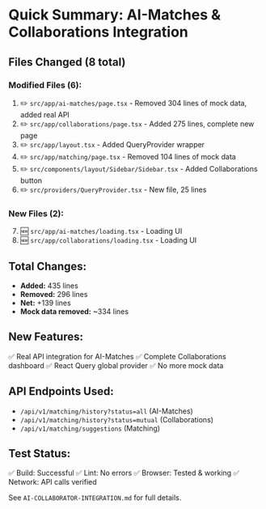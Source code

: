 # Quick Summary: AI-Matches & Collaborations Integration

## Files Changed (8 total)

### Modified Files (6):
1. ✏️ `src/app/ai-matches/page.tsx` - Removed 304 lines of mock data, added real API
2. ✏️ `src/app/collaborations/page.tsx` - Added 275 lines, complete new page
3. ✏️ `src/app/layout.tsx` - Added QueryProvider wrapper
4. ✏️ `src/app/matching/page.tsx` - Removed 104 lines of mock data
5. ✏️ `src/components/layout/Sidebar/Sidebar.tsx` - Added Collaborations button
6. ✏️ `src/providers/QueryProvider.tsx` - New file, 25 lines

### New Files (2):
7. 🆕 `src/app/ai-matches/loading.tsx` - Loading UI
8. 🆕 `src/app/collaborations/loading.tsx` - Loading UI

## Total Changes:
- **Added:** 435 lines
- **Removed:** 296 lines
- **Net:** +139 lines
- **Mock data removed:** ~334 lines

## New Features:
✅ Real API integration for AI-Matches
✅ Complete Collaborations dashboard
✅ React Query global provider
✅ No more mock data

## API Endpoints Used:
- `/api/v1/matching/history?status=all` (AI-Matches)
- `/api/v1/matching/history?status=mutual` (Collaborations)
- `/api/v1/matching/suggestions` (Matching)

## Test Status:
✅ Build: Successful
✅ Lint: No errors
✅ Browser: Tested & working
✅ Network: API calls verified

See `AI-COLLABORATOR-INTEGRATION.md` for full details.

